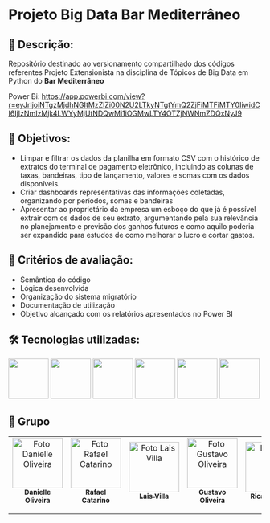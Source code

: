 <h1>Projeto Big Data Bar Mediterrâneo</h1>

<h2>📝 Descrição:</h2>

<p>Repositório destinado ao versionamento compartilhado dos códigos referentes Projeto Extensionista na disciplina de Tópicos de Big Data em Python do <strong>Bar Mediterrâneo</strong> 

Power Bi:
https://app.powerbi.com/view?r=eyJrIjoiNTgzMjdhNGItMzZlZi00N2U2LTkyNTgtYmQ2ZjFiMTFiMTY0IiwidCI6IjIzNmIzMjk4LWYyMjUtNDQwMi1iOGMwLTY4OTZjNWNmZDQxNyJ9

<h2>🎯 Objetivos:</h2>

<ul>
    <li>Limpar e filtrar os dados da planilha em formato CSV com o histórico de extratos do terminal de pagamento eletrônico, incluindo as colunas de taxas, bandeiras, tipo de lançamento, valores e somas com os dados disponíveis.</li>
    <li>Criar dashboards representativas das informações coletadas, organizando por períodos, somas e bandeiras</li>
    <li>Apresentar ao proprietário da empresa um esboço do que já é possível extrair com os dados de seu extrato, argumentando pela sua relevância no planejamento e previsão dos ganhos futuros e como aquilo poderia ser expandido para estudos de como melhorar o lucro e cortar gastos.</li>
  
</ul>

<h2>🔎 Critérios de avaliação:</h2>
<ul>
    <li>Semântica do código</li>
    <li>Lógica desenvolvida</li>
    <li>Organização do sistema migratório</li>
    <li>Documentação de utilização</li>
    <li>Objetivo alcançado com os relatórios apresentados no Power BI</li>
</ul>

<h2>🛠 Tecnologias utilizadas:</h2>
<p>
<img src="https://upload.wikimedia.org/wikipedia/commons/thumb/e/ed/Pandas_logo.svg/1920px-Pandas_logo.svg.png" height="80px"/>
<img src="https://upload.wikimedia.org/wikipedia/commons/thumb/c/c2/GitHub_Invertocat_Logo.svg/1024px-GitHub_Invertocat_Logo.svg.png" height="80px"/>
<img src="https://upload.wikimedia.org/wikipedia/commons/thumb/9/9b/Google_Meet_icon_%282020%29.svg/1280px-Google_Meet_icon_%282020%29.svg.png" height="80px"/>
<img src="https://upload.wikimedia.org/wikipedia/commons/thumb/3/38/Jupyter_logo.svg/800px-Jupyter_logo.svg.png" height="80px"/>
<img src="https://cdn.jsdelivr.net/gh/devicons/devicon/icons/python/python-original-wordmark.svg" height="80px"/>
<img src="https://logos-world.net/wp-content/uploads/2022/02/Microsoft-Power-BI-Symbol.png" height="80px"/>
</p>

<h2> 🙋 Grupo </h2>

<table align="center">
  <tr>
    <td align="center">
      <a href="https://github.com/Dani-Olv">
        <img src="https://avatars.githubusercontent.com/u/132173215?v=4" width="100px;" alt="Foto Danielle Oliveira"/><br>
        <sub>
          <b>Danielle Oliveira</b>
        </sub><br>
         <a href="https://www.linkedin.com/in/danielle-oliveira-500b07146/"><img src="https://img.shields.io/badge/LinkedIn-0077B5?style=for-the-badge&logo=linkedin&logoColor=white" height="15px"></a>
      </a>
    </td>
    <td align="center">
      <a href="https://github.com/Rafael-Catarino">
        <img src="https://avatars.githubusercontent.com/u/88910529?v=4" width="100px;" alt="Foto Rafael Catarino"/><br>
        <sub>
          <b>Rafael Catarino</b>
        </sub><br>
        <a href="https://www.linkedin.com/in/rafael-dos-santos-catarino-ab9414206/"><img src="https://img.shields.io/badge/LinkedIn-0077B5?style=for-the-badge&logo=linkedin&logoColor=white" height="15px"></a>
      </a>
    </td>
    <td align="center">
      <a href="https://github.com/LaisVilla">
        <img src="https://avatars.githubusercontent.com/LaisVilla" width="100px;" alt="Foto Lais Villa"/><br>
        <sub>
          <b>Lais Villa</b>
        </sub><br>
        <a href="https://www.linkedin.com/in/lais-villa-205614127/"><img src="https://img.shields.io/badge/LinkedIn-0077B5?style=for-the-badge&logo=linkedin&logoColor=white" height="15px"></a>
      </a>
    </td>
    <td align="center">
      <a href="https://github.com/gsoares28">
        <img src="https://avatars.githubusercontent.com/u/145174123?v=4" width="100px;" alt="Foto Gustavo Oliveira"/><br>
        <sub>
          <b>Gustavo Oliveira</b>
        </sub><br>
        <a href="https://www.linkedin.com/in/gustavo-soares-16310b1a2/"><img src="https://img.shields.io/badge/LinkedIn-0077B5?style=for-the-badge&logo=linkedin&logoColor=white" height="15px"></a>
      </a>
    </td>
      <td align="center">
      <a href="https://github.com/ricardo-pais">
        <img src="https://avatars.githubusercontent.com/u/150391765?v=4" width="100px;" alt="Ricardo Pais"/><br>
        <sub>
          <b>Ricardo Pais</b>
        </sub><br>
        <a href="https://www.linkedin.com/in/ricardo-pais-106510251/"><img src="https://img.shields.io/badge/LinkedIn-0077B5?style=for-the-badge&logo=linkedin&logoColor=white" height="15px"></a>
      </a>
    </td>
    </tr>
</table>







